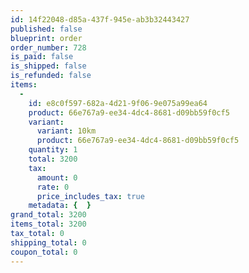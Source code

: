 ```yaml
---
id: 14f22048-d85a-437f-945e-ab3b32443427
published: false
blueprint: order
order_number: 728
is_paid: false
is_shipped: false
is_refunded: false
items:
  -
    id: e8c0f597-682a-4d21-9f06-9e075a99ea64
    product: 66e767a9-ee34-4dc4-8681-d09bb59f0cf5
    variant:
      variant: 10km
      product: 66e767a9-ee34-4dc4-8681-d09bb59f0cf5
    quantity: 1
    total: 3200
    tax:
      amount: 0
      rate: 0
      price_includes_tax: true
    metadata: {  }
grand_total: 3200
items_total: 3200
tax_total: 0
shipping_total: 0
coupon_total: 0
---
```

